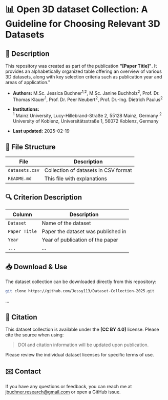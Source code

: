 # 📊 Open 3D dataset Collection: A Guideline for Choosing Relevant 3D Datasets

## 📌 Description

This repository was created as part of the publication **"[Paper Title]"**. It provides an alphabetically organized table offering an overview of various 3D datasets, along with key selection criteria such as publication year and areas of application."

- **Authors:** 
  M.Sc. Jessica Buchner<sup>1,2</sup>, M.Sc. Janine Buchholz<sup>2</sup>, 
  Prof. Dr. Thomas Klauer<sup>1</sup>, Prof. Dr. Peer Neubert<sup>2</sup>, Prof. Dr.-Ing. Dietrich Paulus<sup>2</sup>

- **Institutions:**  
  <sup>1</sup> Mainz University, Lucy-Hillebrand-Straße 2, 55128 Mainz, Germany
  <sup>2</sup> University of Koblenz, Universitätsstraße 1, 56072 Koblenz, Germany

- **Last updated:** 
    2025-02-19

## 📂 File Structure

| File            | Description                              |
| --------------- | ---------------------------------------- |
| `datasets.csv`  | Collection of datasets in CSV format     |
| `README.md`     | This file with explanations              |

## 🔍 Criterion Description

| Column        | Description                        |
| ------------- | ---------------------------------- |
| `Dataset`     | Name of the dataset                |
| `Paper Title` | Paper the dataset was published in |
| `Year`        | Year of publication of the paper   |
| `...`         | ...                                |

## 📥 Download & Use

The dataset collection can be downloaded directly from this repository:

```bash
git clone https://github.com/Jessy113/Dataset-Collection-2025.git

```



...

## 🔗 Citation

This dataset collection is available under the **[CC BY 4.0]** license. Please cite the source when using:

> DOI and citation information will be updated upon publication.

Please review the individual dataset licenses for specific terms of use.


## ✉️ Contact

If you have any questions or feedback, you can reach me at jbuchner.research@gmail.com or open a GitHub issue.

